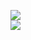 [![](https://img.shields.io/badge/Made%20With-Github%20Spray-lightgrey.svg?style=for-the-badge&logo=github)](https://github.com/Annihil/github-spray#6182)  
[![](https://i.imgur.com/2DrTn0Z.gif)](https://github.com/Annihil/github-spray)